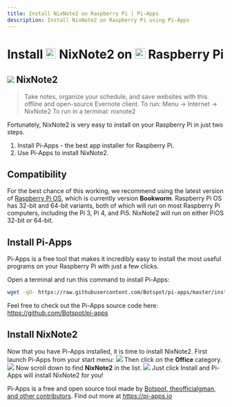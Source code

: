 ```yaml
---
title: Install NixNote2 on Raspberry Pi | Pi-Apps
description: Install NixNote2 on Raspberry Pi using Pi-Apps
---
```

<div class="simple-install-content content">

# Install <img src="/img/app-icons/NixNote2/icon-64.png" height=24> NixNote2 on <img src=/img/other-icons/raspberrypi-icon.svg height=24> Raspberry Pi

## <img src="/img/app-icons/NixNote2/icon-64.png"> NixNote2
> Take notes, organize your schedule, and save websites with this offline and open-source Evernote client.
> To run: Menu -> Internet -> NixNote2
> To run in a terminal: nixnote2

Fortunately, NixNote2 is very easy to install on your Raspberry Pi in just two steps.
1. Install Pi-Apps - the best app installer for Raspberry Pi.
2. Use Pi-Apps to install NixNote2.
</div>
<div class="simple-install-content content">

## Compatibility
For the best chance of this working, we recommend using the latest version of [Raspberry Pi OS](https://www.raspberrypi.com/software/), which is currently version **Bookworm**.
Raspberry Pi OS has 32-bit and 64-bit variants, both of which will run on most Raspberry Pi computers, including the Pi 3, Pi 4, and Pi5.
NixNote2 will run on either PiOS 32-bit or 64-bit.
</div>
<div class="simple-install-content content">

## Install Pi-Apps

Pi-Apps is a free tool that makes it incredibly easy to install the most useful programs on your Raspberry Pi with just a few clicks.

Open a terminal and run this command to install Pi-Apps:
```bash
wget -qO- https://raw.githubusercontent.com/Botspot/pi-apps/master/install | bash
```
Feel free to check out the Pi-Apps source code here: https://github.com/Botspot/pi-apps
</div>
<div class="simple-install-content content">

## Install NixNote2

Now that you have Pi-Apps installed, it is time to install NixNote2.
First launch Pi-Apps from your start menu:
<img src="/img/start-menu.png">
Then click on the <b>Office</b> category.
<img src="/img/category-selections/Office.png">
Now scroll down to find <b>NixNote2</b> in the list.
<img src="/img/app-icons/NixNote2/app-selection.png">
Just click Install and Pi-Apps will install NixNote2 for you!
</div>
<div class="simple-install-content content">

Pi-Apps is a free and open source tool made by [Botspot, theofficialgman, and other contributors](/about/#contributors). Find out more at https://pi-apps.io
</div>
